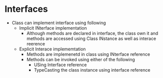 # Interfaces

- Class can implement interface using following
	- Implicit INterface implementation
		- Although methods are declared in interface, the class own it and methods are accessed using Class INstance as well as interace reerence
	- Explicit Interace implememtation
		- Methods are implemenetd in class using INterface reference
		- Methods can be invoked using either of the following
			- USing Interface reference
			- TypeCasting the class instance using interface reference 